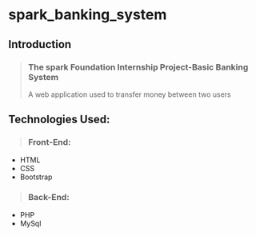 # spark_banking_system

## Introduction
> ### The spark Foundation Internship Project-Basic Banking System
> A web application used to transfer money between two users

## Technologies Used:
> ### Front-End:
- HTML
- CSS
- Bootstrap
> ### Back-End:
- PHP
- MySql
